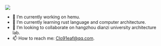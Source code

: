![](./pic.png)
- 🔭 I’m currently working on hemu.
- 🌱 I’m currently learning rust language and computer architecture.
- 👯 I’m looking to collaborate on hangzhou dianzi university architecture lab.
- 📫 How to reach me: Clo91eaf@qq.com.
